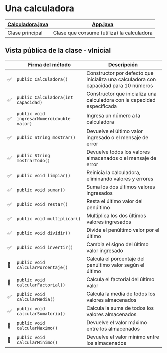 # Una calculadora

<div align=center>

|[Calculadora.java](Calculadora.java)|[App.java](../App.java)|
|-|-|
|Clase principal|Clase que consume (utiliza) la calculadora|

</div>

## Vista pública de la clase - vInicial

| |Firma del método|Descripción|
|-|-|-|
|✅|`public Calculadora()`|Constructor por defecto que inicializa una calculadora con capacidad para 10 números|
|✅|`public Calculadora(int capacidad)`|Constructor que inicializa una calculadora con la capacidad especificada|
|✅|`public void ingresarNumero(double valor)`|Ingresa un número a la calculadora|
|✅|`public String mostrar()`|Devuelve el último valor ingresado o el mensaje de error|
|✅|`public String mostrarTodo()`|Devuelve todos los valores almacenados o el mensaje de error|
|✅|`public void limpiar()`|Reinicia la calculadora, eliminando valores y errores|
|✅|`public void sumar()`|Suma los dos últimos valores ingresados|
|✅|`public void restar()`|Resta el último valor del penúltimo|
|✅|`public void multiplicar()`|Multiplica los dos últimos valores ingresados|
|✅|`public void dividir()`|Divide el penúltimo valor por el último|
|✅|`public void invertir()`|Cambia el signo del último valor ingresado|
|🔲|`public void calcularPorcentaje()`|Calcula el porcentaje del penúltimo valor según el último|
|🔲|`public void calcularFactorial()`|Calcula el factorial del último valor|
|✅|`public void calcularMedia()`|Calcula la media de todos los valores almacenados|
|✅|`public void calcularSumatoria()`|Calcula la suma de todos los valores almacenados|
|🔲|`public void calcularMaximo()`|Devuelve el valor máximo entre los almacenados|
|🔲|`public void calcularMinimo()`|Devuelve el valor mínimo entre los almacenados|
